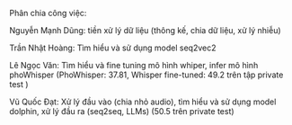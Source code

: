Phân chia công việc:
	
 Nguyễn Mạnh Dũng: tiền xử lý dữ liệu (thông kế, chia dữ liệu, xử lý nhiễu)

Trần Nhật Hoàng: Tìm hiểu và sử dụng model seq2vec2 

Lê Ngọc Văn: Tìm hiểu và fine tuning mô hình whiper, infer mô hình phoWhisper (PhoWhisper: 37.81, Whisper fine-tuned: 49.2 trên tập private test )

Vũ Quốc Đạt: Xử lý đầu vào (chia nhỏ audio), tìm hiểu và sử dụng model dolphin, xử lý đầu ra (seq2seq, LLMs) (50.5 trên private test)

